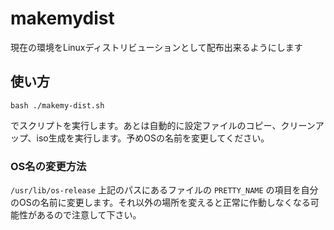 # makemydist
現在の環境をLinuxディストリビューションとして配布出来るようにします

## 使い方
`bash ./makemy-dist.sh`

でスクリプトを実行します。あとは自動的に設定ファイルのコピー、クリーンアップ、iso生成を実行します。予めOSの名前を変更してください。

### OS名の変更方法
`/usr/lib/os-release`
上記のパスにあるファイルの `PRETTY_NAME` の項目を自分のOSの名前に変更します。それ以外の場所を変えると正常に作動しなくなる可能性があるので注意して下さい。
